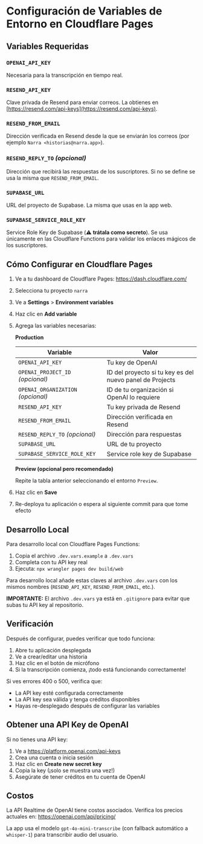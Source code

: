 # Configuración de Variables de Entorno en Cloudflare Pages

## Variables Requeridas

### `OPENAI_API_KEY`

Necesaria para la transcripción en tiempo real.

### `RESEND_API_KEY`

Clave privada de Resend para enviar correos. La obtienes en [https://resend.com/api-keys](https://resend.com/api-keys).

### `RESEND_FROM_EMAIL`

Dirección verificada en Resend desde la que se enviarán los correos (por ejemplo `Narra <historias@narra.app>`).

### `RESEND_REPLY_TO` *(opcional)*

Dirección que recibirá las respuestas de los suscriptores. Si no se define se usa la misma que `RESEND_FROM_EMAIL`.

### `SUPABASE_URL`

URL del proyecto de Supabase. La misma que usas en la app web.

### `SUPABASE_SERVICE_ROLE_KEY`

Service Role Key de Supabase (⚠️ **trátala como secreto**). Se usa únicamente en las Cloudflare Functions para validar los enlaces mágicos de los suscriptores.

## Cómo Configurar en Cloudflare Pages

1. Ve a tu dashboard de Cloudflare Pages: https://dash.cloudflare.com/
2. Selecciona tu proyecto `narra`
3. Ve a **Settings** > **Environment variables**
4. Haz clic en **Add variable**
5. Agrega las variables necesarias:

   **Production**

   | Variable | Valor |
   | --- | --- |
   | `OPENAI_API_KEY` | Tu key de OpenAI |
   | `OPENAI_PROJECT_ID` *(opcional)* | ID del proyecto si tu key es del nuevo panel de Projects |
   | `OPENAI_ORGANIZATION` *(opcional)* | ID de tu organización si OpenAI lo requiere |
   | `RESEND_API_KEY` | Tu key privada de Resend |
   | `RESEND_FROM_EMAIL` | Dirección verificada en Resend |
   | `RESEND_REPLY_TO` *(opcional)* | Dirección para respuestas |
   | `SUPABASE_URL` | URL de tu proyecto |
   | `SUPABASE_SERVICE_ROLE_KEY` | Service role key de Supabase |

   **Preview (opcional pero recomendado)**

   Repite la tabla anterior seleccionando el entorno `Preview`.

6. Haz clic en **Save**
7. Re-deploya tu aplicación o espera al siguiente commit para que tome efecto

## Desarrollo Local

Para desarrollo local con Cloudflare Pages Functions:

1. Copia el archivo `.dev.vars.example` a `.dev.vars`
2. Completa con tu API key real
3. Ejecuta: `npx wrangler pages dev build/web`

Para desarrollo local añade estas claves al archivo `.dev.vars` con los mismos nombres (`RESEND_API_KEY`, `RESEND_FROM_EMAIL`, etc.).

**IMPORTANTE:** El archivo `.dev.vars` ya está en `.gitignore` para evitar que subas tu API key al repositorio.

## Verificación

Después de configurar, puedes verificar que todo funciona:

1. Abre tu aplicación desplegada
2. Ve a crear/editar una historia
3. Haz clic en el botón de micrófono
4. Si la transcripción comienza, ¡todo está funcionando correctamente!

Si ves errores 400 o 500, verifica que:
- La API key esté configurada correctamente
- La API key sea válida y tenga créditos disponibles
- Hayas re-desplegado después de configurar las variables

## Obtener una API Key de OpenAI

Si no tienes una API key:

1. Ve a https://platform.openai.com/api-keys
2. Crea una cuenta o inicia sesión
3. Haz clic en **Create new secret key**
4. Copia la key (¡solo se muestra una vez!)
5. Asegúrate de tener créditos en tu cuenta de OpenAI

## Costos

La API Realtime de OpenAI tiene costos asociados. Verifica los precios actuales en:
https://openai.com/api/pricing/

La app usa el modelo `gpt-4o-mini-transcribe` (con fallback automático a `whisper-1`) para transcribir audio del usuario.
